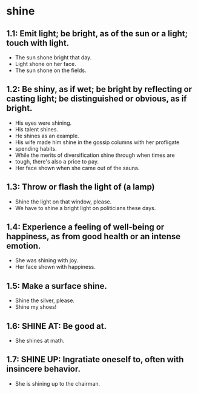 # shine
## 1.1: Emit light; be bright, as of the sun or a light; touch with light.

  *  The sun shone bright that day.
  *  Light shone on her face.
  *  The sun shone on the fields.

## 1.2: Be shiny, as if wet; be bright by reflecting or casting light; be distinguished or obvious, as if bright.

  *  His eyes were shining.
  *  His talent shines.
  *  He shines as an example.
  *  His wife made him shine in the gossip columns with her profligate
  *  spending habits.
  *  While the merits of diversification shine through when times are
  *  tough, there's also a price to pay.
  *  Her face shown when she came out of the sauna.

## 1.3: Throw or flash the light of (a lamp)

  *  Shine the light on that window, please.
  *  We have to shine a bright light on politicians these days.

## 1.4: Experience a feeling of well-being or happiness, as from good health or an intense emotion.

  *  She was shining with joy.
  *  Her face shown with happiness.

## 1.5: Make a surface shine.

  *  Shine the silver, please.
  *  Shine my shoes!

## 1.6: SHINE AT: Be good at.

  *  She shines at math.

## 1.7: SHINE UP: Ingratiate oneself to, often with insincere behavior.

  *  She is shining up to the chairman.
